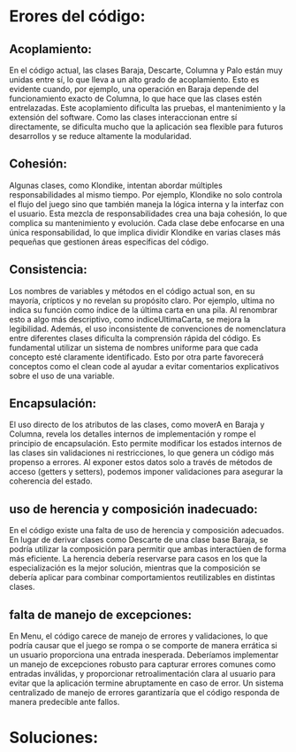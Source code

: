 # Erores del código:
## Acoplamiento:
  En el código actual, las clases Baraja, Descarte, Columna y Palo están muy unidas entre sí, lo que lleva a un alto grado de acoplamiento. Esto es evidente cuando, por ejemplo, una operación en Baraja depende del funcionamiento exacto de Columna, 
  lo que hace que las clases estén entrelazadas. Este acoplamiento dificulta las pruebas, el mantenimiento y la extensión del software. Como las clases interaccionan entre sí directamente, se dificulta mucho que la aplicación sea flexible para futuros desarrollos y se reduce
  altamente la modularidad.
## Cohesión: 
  Algunas clases, como Klondike, intentan abordar múltiples responsabilidades al mismo tiempo. Por ejemplo, Klondike no solo controla el flujo del juego sino que también maneja la lógica interna y la interfaz con el usuario. 
  Esta mezcla de responsabilidades crea una baja cohesión, lo que complica su mantenimiento y evolución. Cada clase debe enfocarse en una única responsabilidad, lo que implica dividir Klondike en varias clases más pequeñas que gestionen áreas específicas del código.
## Consistencia: 
 Los nombres de variables y métodos en el código actual son, en su mayoría, crípticos y no revelan su propósito claro. Por ejemplo, ultima no indica su función como índice de la última carta en una pila. Al renombrar esto a algo más descriptivo, 
 como indiceUltimaCarta, se mejora la legibilidad. Además, el uso inconsistente de convenciones de nomenclatura entre diferentes clases dificulta la comprensión rápida del código. Es fundamental utilizar un sistema de nombres uniforme para que cada concepto esté 
 claramente identificado. Esto por otra parte favorecerá conceptos como el clean code al ayudar a evitar comentarios explicativos sobre el uso de una variable.
## Encapsulación: 
El uso directo de los atributos de las clases, como moverA en Baraja y Columna, revela los detalles internos de implementación y rompe el principio de encapsulación. Esto permite modificar los estados internos de las clases sin validaciones ni restricciones,
lo que genera un código más propenso a errores. Al exponer estos datos solo a través de métodos de acceso (getters y setters), podemos imponer validaciones para asegurar la coherencia del estado.
## uso de herencia y composición inadecuado: 
En el código existe una falta de uso de herencia y composición adecuados. En lugar de derivar clases como Descarte de una clase base Baraja, se podría utilizar la composición para permitir que ambas interactúen de forma más eficiente. La herencia debería reservarse
para casos en los que la especialización es la mejor solución, mientras que la composición se debería aplicar para combinar comportamientos reutilizables en distintas clases.
## falta de manejo de excepciones: 
En Menu, el código carece de manejo de errores y validaciones, lo que podría causar que el juego se rompa o se comporte de manera errática si un usuario proporciona una entrada inesperada. Deberíamos implementar un manejo de excepciones robusto para capturar errores 
comunes como entradas inválidas, y proporcionar retroalimentación clara al usuario para evitar que la aplicación termine abruptamente en caso de error. Un sistema centralizado de manejo de errores garantizaría que el código responda de manera predecible ante fallos.
# Soluciones:

